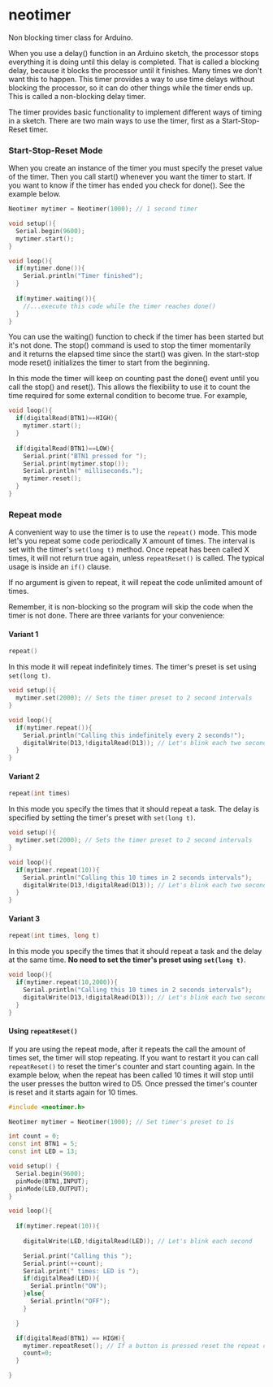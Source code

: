 # neotimer
Non blocking timer class for Arduino. 

When you use a delay() function in an Arduino sketch, the processor stops everything it is doing until this delay is completed. That is called a blocking delay, because it blocks the processor until it finishes. Many times we don't want this to happen. This timer provides a way to use time delays without blocking the processor, so it can do other things while the timer ends up. This is called a non-blocking delay timer.

The timer provides basic functionality to implement different ways of timing in a sketch. There are two main ways to use the timer, first as a Start-Stop-Reset timer.

### Start-Stop-Reset Mode
When you create an instance of the timer you must specify the preset value of the timer. Then you call start() whenever you want the timer to start. If you want to know if the timer has ended you check for done(). See the example below.

```c++
Neotimer mytimer = Neotimer(1000); // 1 second timer

void setup(){
  Serial.begin(9600);
  mytimer.start();
}

void loop(){
  if(mytimer.done()){
    Serial.println("Timer finished");
  }
  
  if(mytimer.waiting()){
    //...execute this code while the timer reaches done()
  }
}
```
You can use the waiting() function to check if the timer has been started but it's not done. 
The stop() command is used to stop the timer momentarily and it returns the elapsed time since the start() was given. 
In the start-stop mode reset() initializes the timer to start from the beginning. 

In this mode the timer will keep on counting past the done() event until you call the stop() and reset(). This allows the flexibility to use it to count the time required for some external condition to become true. For example,

```c++
void loop(){
  if(digitalRead(BTN1)==HIGH){
    mytimer.start();
  }
  
  if(digitalRead(BTN1)==LOW){
    Serial.print("BTN1 pressed for ");
    Serial.print(mytimer.stop());
    Serial.println(" milliseconds.");
    mytimer.reset();
  }
}
```

### Repeat mode
A convenient way to use the timer is to use the `repeat()` mode. This mode let's you repeat some code periodically X amount of times. The interval is set with the timer's `set(long t)` method. Once repeat has been called X times, it will not return true again, unless `repeatReset()` is called. The typical usage is inside an `if()` clause.

If no argument is given to repeat, it will repeat the code unlimited amount of times.

Remember, it is non-blocking so the program will skip the code when the timer is not done.
There are three variants for your convenience:

#### Variant 1
```c++ 
repeat()
``` 
In this mode it will repeat indefinitely times. The timer's preset is set using `set(long t)`.

```c++
void setup(){
  mytimer.set(2000); // Sets the timer preset to 2 second intervals
}

void loop(){
  if(mytimer.repeat()){
    Serial.println("Calling this indefinitely every 2 seconds!");
    digitalWrite(D13,!digitalRead(D13)); // Let's blink each two seconds
  }
}
```

#### Variant 2
```c++ 
repeat(int times)
``` 
In this mode you specify the times that it should repeat a task. The delay is specified by setting the timer's preset with `set(long t)`.

```c++
void setup(){
  mytimer.set(2000); // Sets the timer preset to 2 second intervals
}

void loop(){
  if(mytimer.repeat(10)){
    Serial.println("Calling this 10 times in 2 seconds intervals");
    digitalWrite(D13,!digitalRead(D13)); // Let's blink each two seconds
  }
}
```

#### Variant 3
```c++ 
repeat(int times, long t)
``` 
In this mode you specify the times that it should repeat a task and the delay at the same time. **No need to set the timer's preset using `set(long t)`**.

```c++
void loop(){
  if(mytimer.repeat(10,2000)){
    Serial.println("Calling this 10 times in 2 seconds intervals");
    digitalWrite(D13,!digitalRead(D13)); // Let's blink each two seconds
  }
}
```

#### Using `repeatReset()`
If you are using the repeat mode, after it repeats the call the amount of times set, the timer will stop repeating. If you want to restart it you can call `repeatReset()` to reset the timer's counter and start counting again. In the example below, when the repeat has been called 10 times it will stop until the user presses the button wired to D5. Once pressed the timer's counter is reset and it starts again for 10 times.

```c++
#include <neotimer.h>

Neotimer mytimer = Neotimer(1000); // Set timer's preset to 1s

int count = 0;
const int BTN1 = 5;
const int LED = 13;

void setup() {
  Serial.begin(9600);
  pinMode(BTN1,INPUT);
  pinMode(LED,OUTPUT);
}

void loop(){
  
  if(mytimer.repeat(10)){
    
    digitalWrite(LED,!digitalRead(LED)); // Let's blink each second

    Serial.print("Calling this ");
    Serial.print(++count);
    Serial.print(" times: LED is ");    
    if(digitalRead(LED)){ 
      Serial.println("ON");
    }else{
      Serial.println("OFF");
    }

  }

  if(digitalRead(BTN1) == HIGH){   
    mytimer.repeatReset(); // If a button is pressed reset the repeat counter
    count=0;
  }

}
```
